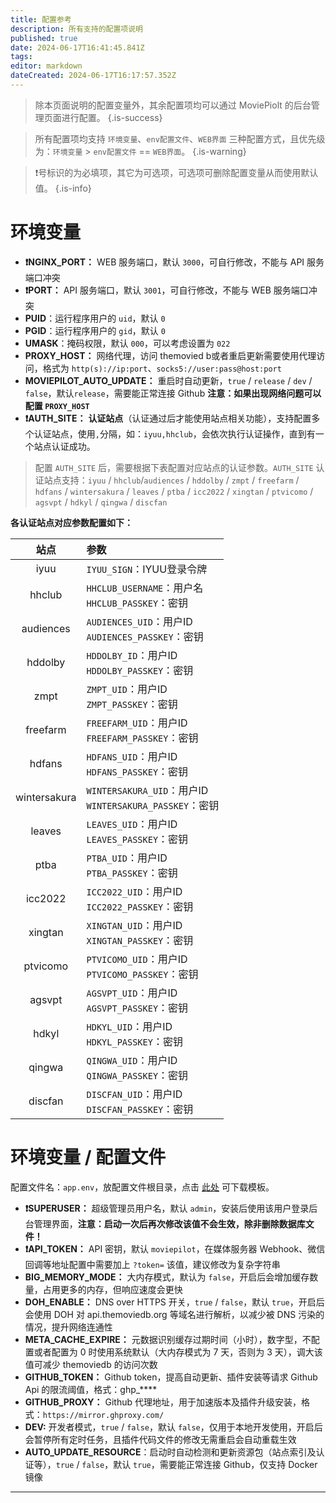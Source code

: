 ```yaml
---
title: 配置参考
description: 所有支持的配置项说明
published: true
date: 2024-06-17T16:41:45.841Z
tags: 
editor: markdown
dateCreated: 2024-06-17T16:17:57.352Z
---
```


> 除本页面说明的配置变量外，其余配置项均可以通过 MoviePiolt 的后台管理页面进行配置。
{.is-success}

> 所有配置项均支持 `环境变量`、`env配置文件`、`WEB界面`  三种配置方式，且优先级为：`环境变量` > `env配置文件` == `WEB界面`。
{.is-warning}

> ❗号标识的为必填项，其它为可选项，可选项可删除配置变量从而使用默认值。
{.is-info}

# 环境变量
- **❗NGINX_PORT：** WEB 服务端口，默认 `3000`，可自行修改，不能与 API 服务端口冲突
- **❗PORT：** API 服务端口，默认 `3001`，可自行修改，不能与 WEB 服务端口冲突
- **PUID**：运行程序用户的 `uid`，默认 `0`
- **PGID**：运行程序用户的 `gid`，默认 `0`
- **UMASK**：掩码权限，默认 `000`，可以考虑设置为 `022`
- **PROXY_HOST：** 网络代理，访问 themovied b或者重启更新需要使用代理访问，格式为 `http(s)://ip:port`、`socks5://user:pass@host:port`
- **MOVIEPILOT_AUTO_UPDATE：** 重启时自动更新，`true` / `release` / `dev` / `false`，默认`release`，需要能正常连接 Github **注意：如果出现网络问题可以配置 `PROXY_HOST`**
- **❗AUTH_SITE：** **认证站点**（认证通过后才能使用站点相关功能），支持配置多个认证站点，使用`,`分隔，如：`iyuu,hhclub`，会依次执行认证操作，直到有一个站点认证成功。  

> 配置 `AUTH_SITE` 后，需要根据下表配置对应站点的认证参数。`AUTH_SITE` 认证站点支持：`iyuu` / `hhclub`/`audiences` / `hddolby` / `zmpt` / `freefarm` / `hdfans` / `wintersakura` / `leaves` / `ptba` / `icc2022` / `xingtan` / `ptvicomo` / `agsvpt` / `hdkyl` / `qingwa` / `discfan`

**各认证站点对应参数配置如下：**

|      站点     |                          参数                            |
|:------------:|:--------------------------------------------------------|
|     iyuu     |                 `IYUU_SIGN`：IYUU登录令牌                  |
|    hhclub    |     `HHCLUB_USERNAME`：用户名<br/>`HHCLUB_PASSKEY`：密钥    |
|  audiences   |    `AUDIENCES_UID`：用户ID<br/>`AUDIENCES_PASSKEY`：密钥    |
|   hddolby    |      `HDDOLBY_ID`：用户ID<br/>`HDDOLBY_PASSKEY`：密钥       |
|     zmpt     |         `ZMPT_UID`：用户ID<br/>`ZMPT_PASSKEY`：密钥         |
|   freefarm   |     `FREEFARM_UID`：用户ID<br/>`FREEFARM_PASSKEY`：密钥     |
|    hdfans    |       `HDFANS_UID`：用户ID<br/>`HDFANS_PASSKEY`：密钥       |
| wintersakura | `WINTERSAKURA_UID`：用户ID<br/>`WINTERSAKURA_PASSKEY`：密钥 |
|    leaves    |       `LEAVES_UID`：用户ID<br/>`LEAVES_PASSKEY`：密钥       |
|     ptba     |         `PTBA_UID`：用户ID<br/>`PTBA_PASSKEY`：密钥         |
|   icc2022    |      `ICC2022_UID`：用户ID<br/>`ICC2022_PASSKEY`：密钥      |
|   xingtan    |      `XINGTAN_UID`：用户ID<br/>`XINGTAN_PASSKEY`：密钥      |
|   ptvicomo   |     `PTVICOMO_UID`：用户ID<br/>`PTVICOMO_PASSKEY`：密钥     |
|    agsvpt    |       `AGSVPT_UID`：用户ID<br/>`AGSVPT_PASSKEY`：密钥       |
|    hdkyl     |        `HDKYL_UID`：用户ID<br/>`HDKYL_PASSKEY`：密钥        |
|   qingwa     |      `QINGWA_UID`：用户ID<br/>`QINGWA_PASSKEY`：密钥        |
|   discfan    |      `DISCFAN_UID`：用户ID<br/>`DISCFAN_PASSKEY`：密钥      |

# 环境变量 / 配置文件

配置文件名：`app.env`，放配置文件根目录，点击 [此处](https://raw.githubusercontent.com/jxxghp/MoviePilot/main/config/app.env) 可下载模板。

- **❗SUPERUSER：** 超级管理员用户名，默认 `admin`，安装后使用该用户登录后台管理界面，**注意：启动一次后再次修改该值不会生效，除非删除数据库文件！**
- **❗API_TOKEN：** API 密钥，默认 `moviepilot`，在媒体服务器 Webhook、微信回调等地址配置中需要加上 `?token=` 该值，建议修改为复杂字符串
- **BIG_MEMORY_MODE：** 大内存模式，默认为 `false`，开启后会增加缓存数量，占用更多的内存，但响应速度会更快
- **DOH_ENABLE：** DNS over HTTPS 开关，`true` / `false`，默认 `true`，开启后会使用 DOH 对 api.themoviedb.org 等域名进行解析，以减少被 DNS 污染的情况，提升网络连通性
- **META_CACHE_EXPIRE：** 元数据识别缓存过期时间（小时），数字型，不配置或者配置为 0 时使用系统默认（大内存模式为 7 天，否则为 3 天），调大该值可减少 themoviedb 的访问次数
- **GITHUB_TOKEN：** Github token，提高自动更新、插件安装等请求 Github Api 的限流阈值，格式：ghp_****
- **GITHUB_PROXY：** Github 代理地址，用于加速版本及插件升级安装，格式：`https://mirror.ghproxy.com/`
- **DEV:** 开发者模式，`true` / `false`，默认 `false`，仅用于本地开发使用，开启后会暂停所有定时任务，且插件代码文件的修改无需重启会自动重载生效
- **AUTO_UPDATE_RESOURCE**：启动时自动检测和更新资源包（站点索引及认证等），`true` / `false`，默认 `true`，需要能正常连接 Github，仅支持 Docker 镜像
---

